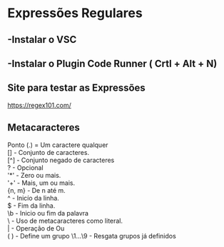 


# Expressões Regulares   

## -Instalar o VSC   
## -Instalar o Plugin Code Runner ( Crtl + Alt +  N)   


## Site para testar as Expressões  
https://regex101.com/  

## Metacaracteres

Ponto (.) = Um caractere qualquer  
[] - Conjunto de caracteres.  
[^] - Conjunto negado de caracteres  
? - Opcional  
'*' - Zero ou mais.  
'+' - Mais, um ou mais.  
{n, m} - De n até m.   
^ - Inicío da linha.  
$ - Fim da linha.  
\b - Inicio ou fim da palavra  
\ - Uso de metacaracteres como literal.  
| - Operação de Ou  
(  ) - Define um grupo 
\1...\9 - Resgata grupos já definidos  


